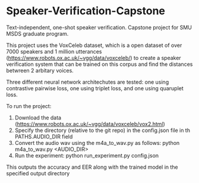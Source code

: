# Speaker-Verification-Capstone
Text-independent, one-shot speaker verification. Capstone project for SMU MSDS graduate program.

This project uses the VoxCeleb dataset, which is a open dataset of over 7000 speakers and 1 million utterances (https://www.robots.ox.ac.uk/~vgg/data/voxceleb/) to create a speaker verification system that can be trained on this corpus and find the distances betwreen 2 arbitary voices.

Three different neural network architechutes are tested: one using contrastive pairwise loss, one using triplet loss, and one using quaruplet loss. 

To run the project: 
1. Download the data (https://www.robots.ox.ac.uk/~vgg/data/voxceleb/vox2.html)
2. Specify the directory (relative to the git repo) in the config.json file in th PATHS.AUDIO_DIR field
3. Convert the audio wav using the m4a_to_wav.py as follows: python m4a_to_wav.py <AUDIO_DIR>
4. Run the experiment: python run_experiment.py config.json

This outputs the accuracy and EER along with the trained model in the specified output directory